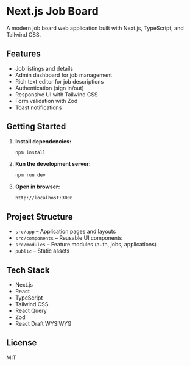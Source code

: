 # Next.js Job Board

A modern job board web application built with Next.js, TypeScript, and Tailwind CSS.

## Features

- Job listings and details
- Admin dashboard for job management
- Rich text editor for job descriptions
- Authentication (sign in/out)
- Responsive UI with Tailwind CSS
- Form validation with Zod
- Toast notifications

## Getting Started

1. **Install dependencies:**

   ```bash
   npm install
   ```

2. **Run the development server:**

   ```bash
   npm run dev
   ```

3. **Open in browser:**
   ```
   http://localhost:3000
   ```

## Project Structure

- `src/app` – Application pages and layouts
- `src/components` – Reusable UI components
- `src/modules` – Feature modules (auth, jobs, applications)
- `public` – Static assets

## Tech Stack

- Next.js
- React
- TypeScript
- Tailwind CSS
- React Query
- Zod
- React Draft WYSIWYG

## License

MIT
